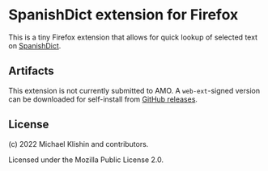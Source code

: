 # SpanishDict extension for Firefox

This is a tiny Firefox extension that allows for quick lookup of selected text on [SpanishDict](https://spanishdict.com).

## Artifacts

This extension is not currently submitted to AMO. A `web-ext`-signed
version can be downloaded for self-install from [GitHub releases](https://github.com/michaelklishin/firefox-spanishdict/releases).

## License

(c) 2022 Michael Klishin and contributors.

Licensed under the Mozilla Public License 2.0.